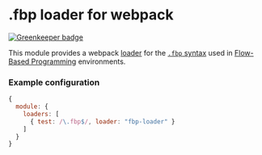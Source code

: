 .fbp loader for webpack
=======================

[![Greenkeeper badge](https://badges.greenkeeper.io/flowbased/fbp-loader.svg)](https://greenkeeper.io/)

This module provides a webpack [loader](http://webpack.github.io/docs/using-loaders.html) for the [`.fbp` syntax](https://github.com/flowbased/fbp) used in [Flow-Based Programming](https://en.wikipedia.org/wiki/Flow-based_programming) environments.

### Example configuration

``` javascript
{
  module: {
    loaders: [
      { test: /\.fbp$/, loader: "fbp-loader" }
    ]
  }
}
```
